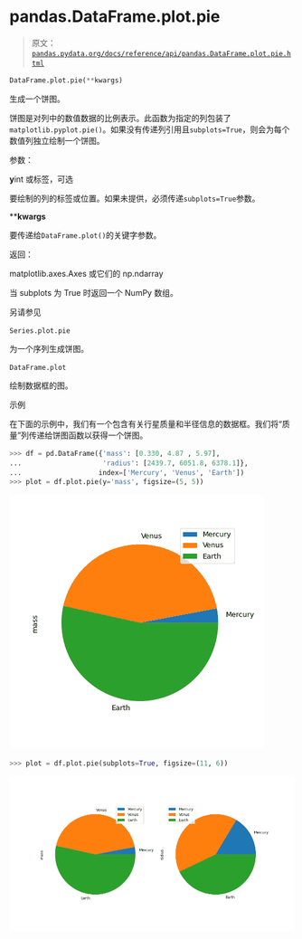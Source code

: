 # pandas.DataFrame.plot.pie

> 原文：[`pandas.pydata.org/docs/reference/api/pandas.DataFrame.plot.pie.html`](https://pandas.pydata.org/docs/reference/api/pandas.DataFrame.plot.pie.html)

```py
DataFrame.plot.pie(**kwargs)
```

生成一个饼图。

饼图是对列中的数值数据的比例表示。此函数为指定的列包装了`matplotlib.pyplot.pie()`。如果没有传递列引用且`subplots=True`，则会为每个数值列独立绘制一个饼图。

参数：

**y**int 或标签，可选

要绘制的列的标签或位置。如果未提供，必须传递`subplots=True`参数。

****kwargs**

要传递给`DataFrame.plot()`的关键字参数。

返回：

matplotlib.axes.Axes 或它们的 np.ndarray

当 subplots 为 True 时返回一个 NumPy 数组。

另请参见

`Series.plot.pie`

为一个序列生成饼图。

`DataFrame.plot`

绘制数据框的图。

示例

在下面的示例中，我们有一个包含有关行星质量和半径信息的数据框。我们将“质量”列传递给饼图函数以获得一个饼图。

```py
>>> df = pd.DataFrame({'mass': [0.330, 4.87 , 5.97],
...                    'radius': [2439.7, 6051.8, 6378.1]},
...                   index=['Mercury', 'Venus', 'Earth'])
>>> plot = df.plot.pie(y='mass', figsize=(5, 5)) 
```

![../../_images/pandas-DataFrame-plot-pie-1.png](img/480747921d6ae96a965bd7d4a5333311.png)

```py
>>> plot = df.plot.pie(subplots=True, figsize=(11, 6)) 
```

![../../_images/pandas-DataFrame-plot-pie-2.png](img/3cebcb312264817421f5e99e49e0cdcc.png)
